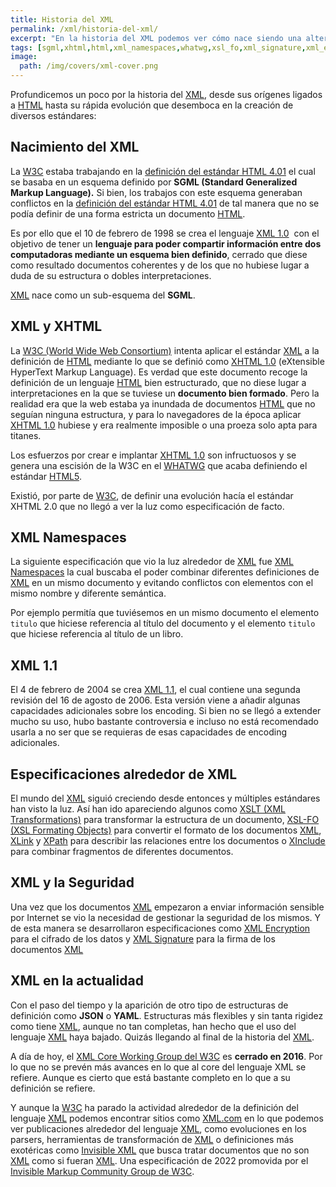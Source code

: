 ```yaml
---
title: Historia del XML
permalink: /xml/historia-del-xml/
excerpt: "En la historia del XML podemos ver cómo nace siendo una alternativa al SGML para definir un nuevo estándar XHTML, pasando por todas sus especificaciones, hasta el día de hoy."
tags: [sgml,xhtml,html,xml_namespaces,whatwg,xsl_fo,xml_signature,xml_encryption,invisible_xml,xslt,xlink,xpath,xinclude]
image:
  path: /img/covers/xml-cover.png
---
```


Profundicemos un poco por la historia del [XML](https://www.manualweb.net/xml/), desde sus orígenes ligados a [HTML](https://www.manualweb.net/html/) hasta su rápida evolución que desemboca en la creación de diversos estándares:


## Nacimiento del XML


La [W3C](https://w3.org) estaba trabajando en la [definición del estándar HTML 4.01](https://manualweb.net/html/historia-html-estandar/#html-401) el cual se basaba en un esquema definido por **SGML (Standard Generalized Markup Language).** Si bien, los trabajos con este esquema generaban conflictos en la [definición del estándar HTML 4.01](https://manualweb.net/html/historia-html-estandar/#html-401) de tal manera que no se podía definir de una forma estricta un documento [HTML](https://www.manualweb.net/html/).


Es por ello que el 10 de febrero de 1998 se crea el lenguaje [XML 1.0](http://www.w3.org/TR/1998/REC-xml-19980210)  con el objetivo de tener un **lenguaje para poder compartir información entre dos computadoras mediante un esquema bien definido**, cerrado que diese como resultado documentos coherentes y de los que no hubiese lugar a duda de su estructura o dobles interpretaciones.


[XML](https://www.manualweb.net/xml/) nace como un sub-esquema del **SGML**.


## XML y XHTML


La [W3C (World Wide Web Consortium)](https://w3.org)  intenta aplicar el estándar [XML](https://www.manualweb.net/xml/) a la definición de [HTML](https://www.manualweb.net/html/) mediante lo que se definió como [XHTML 1.0](http://www.w3.org/TR/xhtml1/) (eXtensible HyperText Markup Language). Es verdad que este documento recoge la definición de un lenguaje [HTML](https://www.manualweb.net/html/) bien estructurado, que no diese lugar a interpretaciones en la que se tuviese un **documento bien formado**. Pero la realidad era que la web estaba ya inundada de documentos [HTML](https://www.manualweb.net/html/) que no seguían ninguna estructura, y para lo navegadores de la época aplicar [XHTML 1.0](http://www.w3.org/TR/xhtml1/) hubiese y era realmente imposible o una proeza solo apta para titanes.


Los esfuerzos por crear e implantar [XHTML 1.0](http://www.w3.org/TR/xhtml1/) son infructuosos y se genera una escisión de la W3C en el [WHATWG](http://www.whatwg.org/) que acaba definiendo el estándar [HTML5](https://www.manualweb.net/html5/).


Existió, por parte de [W3C](https://w3.org), de definir una evolución hacía el estándar XHTML 2.0 que no llegó a ver la luz como especificación de facto.


## XML Namespaces


La siguiente especificación que vio la luz alrededor de [XML](https://www.manualweb.net/xml/) fue [XML Namespaces](https://www.w3.org/TR/xml-names/) la cual buscaba el poder combinar diferentes definiciones de [XML](https://www.manualweb.net/xml/) en un mismo documento y evitando conflictos con elementos con el mismo nombre y diferente semántica. 


Por ejemplo permitía que tuviésemos en un mismo documento el elemento `titulo` que hiciese referencia al título del documento y el elemento `titulo` que hiciese referencia al título de un libro.


## XML 1.1


El 4 de febrero de 2004 se crea [XML 1.1](https://www.w3.org/TR/2006/REC-xml11-20060816/), el cual contiene una segunda revisión del 16 de agosto de 2006. Esta versión viene a añadir algunas capacidades adicionales sobre los encoding. Si bien no se llegó a extender mucho su uso, hubo bastante controversia e incluso no está recomendado usarla a no ser que se requieras de esas capacidades de encoding adicionales.


## Especificaciones alrededor de XML


El mundo del [XML](https://www.manualweb.net/xml/) siguió creciendo desde entonces y múltiples estándares han visto la luz. Así han ido apareciendo algunos como [XSLT (XML Transformations)](https://www.w3.org/TR/xsl11/) para transformar la estructura de un documento, [XSL-FO (XSL Formating Objects)](https://www.w3.org/TR/xsl/) para convertir el formato de los documentos [XML](https://www.manualweb.net/xml/), [XLink](https://www.w3.org/TR/xlink11/) y [XPath](https://www.w3.org/TR/2017/REC-xpath-31-20170321/) para describir las relaciones entre los documentos o [XInclude](https://www.w3.org/TR/xinclude/) para combinar fragmentos de diferentes documentos.


## XML y la Seguridad


Una vez que los documentos [XML](https://www.manualweb.net/xml/) empezaron a enviar información sensible por Internet se vio la necesidad de gestionar la seguridad de los mismos. Y de esta manera se desarrollaron especificaciones como [XML Encryption](https://www.w3.org/TR/xmlenc-core1/) para el cifrado de los datos y [XML Signature](https://www.w3.org/TR/xmldsig-core1/) para la firma de los documentos [XML](https://www.manualweb.net/xml/)


## XML en la actualidad


Con el paso del tiempo y la aparición de otro tipo de estructuras de definición como **JSON** o **YAML**. Estructuras más flexibles y sin tanta rigidez como tiene [XML](https://www.manualweb.net/xml/), aunque no tan completas, han hecho que el uso del lenguaje [XML](https://www.manualweb.net/xml/) haya bajado. Quizás llegando al final de la historia del [XML](https://www.manualweb.net/xml/).


A día de hoy, el [XML Core Working Group del W3C](https://www.w3.org/XML/Core/) es **cerrado en 2016**. Por lo que no se prevén más avances en lo que al core del lenguaje XML se refiere. Aunque es cierto que está bastante completo en lo que a su definición se refiere.


Y aunque la [W3C](https://www.w3.org) ha parado la actividad alrededor de la definición del lenguaje [XML](https://www.manualweb.net/xml/) podemos encontrar sitios como [XML.com](http://XML.com) en lo que podemos ver publicaciones alrededor del lenguaje [XML](https://www.manualweb.net/xml/), como evoluciones en los parsers, herramientas de transformación de [XML](https://www.manualweb.net/xml/) o definiciones más exotéricas como [Invisible XML](https://invisiblexml.org/) que busca tratar documentos que no son [XML](https://www.manualweb.net/xml/) como si fueran [XML](https://www.manualweb.net/xml/). Una especificación de 2022 promovida por el [Invisible Markup Community Group de W3C](https://www.w3.org/community/ixml/).

